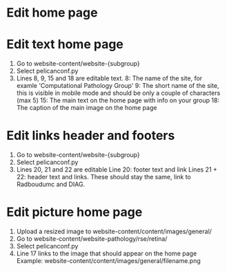 # Edit home page

# Edit text home page
1. Go to website-content/website-{subgroup}
2. Select pelicanconf.py
3. Lines 8, 9, 15 and 18 are editable text. 
8: The name of the site, for examle 'Computational Pathology Group' 
9: The short name of the site, this is visible in mobile mode and should be only a couple of characters (max 5)
15: The main text on the home page with info on your group
18: The caption of the main image on the home page

# Edit links header and footers
1. Go to website-content/website-{subgroup}
2. Select pelicanconf.py
3. Lines 20, 21 and 22 are editable
Line 20: footer text and link
Lines 21 + 22: header text and links. These should stay the same, link to Radboudumc and DIAG.

# Edit picture home page
1. Upload a resized image to website-content/content/images/general/
2. Go to website-content/website-pathology/rse/retina/
3. Select pelicanconf.py
4. Line 17 links to the image that should appear on the home page
Example: website-content/content/images/general/filename.png



